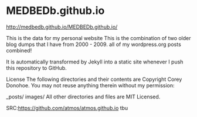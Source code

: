 MEDBEDb.github.io
=================

http://medbedb.github.io/MEDBEDb.github.io/


This is the data for my personal website
This is the combination of two older blog dumps that I have from 2000 - 2009. all of my wordpress.org posts combined!

It is automatically transformed by Jekyll into a static site whenever I push this repository to GitHub.

License
The following directories and their contents are Copyright Corey Donohoe. You may not reuse anything therein without my permission:

_posts/
images/
All other directories and files are MIT Licensed.

SRC:https://github.com/atmos/atmos.github.io
tbu
